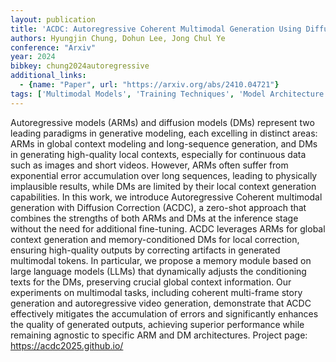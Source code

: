 ```yaml
---
layout: publication
title: 'ACDC: Autoregressive Coherent Multimodal Generation Using Diffusion Correction'
authors: Hyungjin Chung, Dohun Lee, Jong Chul Ye
conference: "Arxiv"
year: 2024
bibkey: chung2024autoregressive
additional_links:
  - {name: "Paper", url: "https://arxiv.org/abs/2410.04721"}
tags: ['Multimodal Models', 'Training Techniques', 'Model Architecture', 'Language Modeling', 'RAG', 'GPT', 'Merging', 'Pretraining Methods', 'Fine-Tuning', 'Applications']
---
```

Autoregressive models (ARMs) and diffusion models (DMs) represent two leading
paradigms in generative modeling, each excelling in distinct areas: ARMs in
global context modeling and long-sequence generation, and DMs in generating
high-quality local contexts, especially for continuous data such as images and
short videos. However, ARMs often suffer from exponential error accumulation
over long sequences, leading to physically implausible results, while DMs are
limited by their local context generation capabilities. In this work, we
introduce Autoregressive Coherent multimodal generation with Diffusion
Correction (ACDC), a zero-shot approach that combines the strengths of both
ARMs and DMs at the inference stage without the need for additional
fine-tuning. ACDC leverages ARMs for global context generation and
memory-conditioned DMs for local correction, ensuring high-quality outputs by
correcting artifacts in generated multimodal tokens. In particular, we propose
a memory module based on large language models (LLMs) that dynamically adjusts
the conditioning texts for the DMs, preserving crucial global context
information. Our experiments on multimodal tasks, including coherent
multi-frame story generation and autoregressive video generation, demonstrate
that ACDC effectively mitigates the accumulation of errors and significantly
enhances the quality of generated outputs, achieving superior performance while
remaining agnostic to specific ARM and DM architectures. Project page:
https://acdc2025.github.io/
